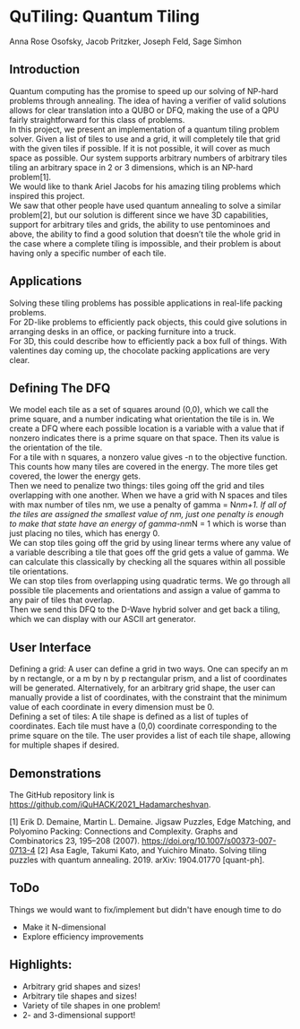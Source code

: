 # QuTiling: Quantum Tiling
Anna Rose Osofsky, Jacob Pritzker, Joseph Feld, Sage Simhon
## Introduction
 
Quantum computing has the promise to speed up our solving of NP-hard problems through annealing. The idea of having a verifier of valid solutions allows for clear translation into a QUBO or DFQ, making the use of a QPU fairly straightforward for this class of problems.  
In this project, we present an implementation of a quantum tiling problem solver. Given a list of tiles to use and a grid, it will completely tile that grid with the given tiles if possible. If it is not possible, it will cover as much space as possible. Our system supports arbitrary numbers of arbitrary tiles tiling an arbitrary space in 2 or 3 dimensions, which is an NP-hard problem[1].  
We would like to thank Ariel Jacobs for his amazing tiling problems which inspired this project.  
We saw that other people have used quantum annealing to solve a similar problem[2], but our solution is different since we have 3D capabilities, support for arbitrary tiles and grids, the ability to use pentominoes and above, the ability to find a good solution that doesn’t tile the whole grid in the case where a complete tiling is impossible, and their problem is about having only a specific number of each tile.  
## Applications
Solving these tiling problems has possible applications in real-life packing problems.   
For 2D-like problems to efficiently pack objects, this could give solutions in arranging desks in an office, or packing furniture into a truck.  
For 3D, this could describe how to efficiently pack a box full of things. With valentines day coming up, the chocolate packing applications are very clear.  
## Defining The DFQ
We model each tile as a set of squares around (0,0), which we call the prime square, and a number indicating what orientation the tile is in. We create a DFQ where each possible location is a variable with a value that if nonzero indicates there is a prime square on that space. Then its value is the orientation of the tile.  
For a tile with n squares, a nonzero value gives -n to the objective function. This counts how many tiles are covered in the energy. The more tiles get covered, the lower the energy gets.  
Then we need to penalize two things: tiles going off the grid and tiles overlapping with one another. When we have a grid with N spaces and tiles with max number of tiles nm, we use a penalty of gamma = N*nm+1. If all of the tiles are assigned the smallest value of nm, just one penalty is enough to make that state have an energy of gamma-nm*N = 1 which is worse than just placing no tiles, which has energy 0.  
We can stop tiles going off the grid by using linear terms where any value of a variable describing a tile that goes off the grid gets a value of gamma. We can calculate this classically by checking all the squares within all possible tile orientations.  
We can stop tiles from overlapping using quadratic terms. We go through all possible tile placements and orientations and assign a value of gamma to any pair of tiles that overlap.  
Then we send this DFQ to the D-Wave hybrid solver and get back a tiling, which we can display with our ASCII art generator.  
## User Interface
Defining a grid: A user can define a grid in two ways. One can specify an m by n rectangle, or a m by n by p rectangular prism, and a list of coordinates will be generated. Alternatively, for an arbitrary grid shape, the user can manually provide a list of coordinates, with the constraint that the minimum value of each coordinate in every dimension must be 0.   
Defining a set of tiles: A tile shape is defined as a list of tuples of coordinates. Each tile must have a (0,0) coordinate corresponding to the prime square on the tile. The user provides a list of each tile shape, allowing for multiple shapes if desired.  
## Demonstrations
The GitHub repository link is https://github.com/iQuHACK/2021_Hadamarcheshvan.  

[1] Erik D. Demaine, Martin L. Demaine. Jigsaw Puzzles, Edge Matching, and Polyomino Packing: Connections and Complexity. Graphs and Combinatorics 23, 195–208 (2007). https://doi.org/10.1007/s00373-007-0713-4
[2] Asa Eagle, Takumi Kato, and Yuichiro Minato. Solving tiling puzzles with quantum annealing. 2019. arXiv: 1904.01770 [quant-ph].
 
 
## ToDo
Things we would want to fix/implement but didn't have enough time to do
* Make it N-dimensional
* Explore efficiency improvements
## Highlights:
* Arbitrary grid shapes and sizes!
* Arbitrary tile shapes and sizes!
* Variety of tile shapes in one problem!
* 2- and 3-dimensional support!